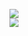 [![](https://img.shields.io/badge/Made%20With-Github%20Spray-lightgrey.svg?style=for-the-badge&logo=github)](https://github.com/Annihil/github-spray#12441)  
[![](https://i.imgur.com/2DrTn0Z.gif)](https://github.com/Annihil/github-spray)